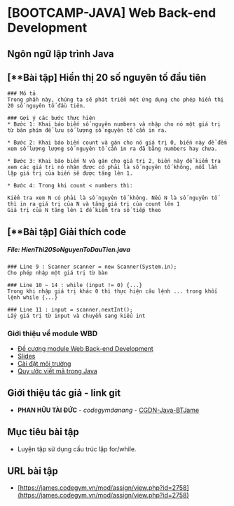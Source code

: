 # [BOOTCAMP-JAVA] Web Back-end Development

## Ngôn ngữ lập trình Java

## [**Bài tập] Hiển thị 20 số nguyên tố đầu tiên
```
### Mô tả
Trong phần này, chúng ta sẽ phát triển một ứng dụng cho phép hiển thị 20 số nguyên tố đầu tiên.

### Gợi ý các bước thực hiện
* Bước 1: Khai báo biến số nguyên numbers và nhập cho nó một giá trị từ bàn phím để lưu số lượng số nguyên tố cần in ra.

* Bước 2: Khai báo biến count và gán cho nó giá trị 0, biến này để đếm xem số lượng lượng số nguyên tố cần in ra đã bằng numbers hay chưa.

* Bước 3: Khai báo biến N và gán cho giá trị 2, biến này để kiểm tra xem các giá trị nó nhận được có phải là số nguyên tố không, mỗi lần lặp giá trị của biến sẽ được tăng lên 1.

* Bước 4: Trong khi count < numbers thì:

Kiểm tra xem N có phải là số nguyên tố không. Nếu N là số nguyên tố thì in ra giá trị của N và tăng giá trị của count lên 1
Giá trị của N tăng lên 1 để kiểm tra số tiếp theo
```
## [**Bài tập] Giải thích code
##### File: HienThi20SoNguyenToDauTien.java
```
### Line 9 : Scanner scanner = new Scanner(System.in);
Cho phép nhập một giá trị từ bàn 

### Line 10 ~ 14 : while (input != 0) {...}
Trong khi nhập giá trị khác 0 thì thực hiện câu lệnh ... trong khối lệnh while {...}

### Line 11 : input = scanner.nextInt();
Lấy giá trị từ input và chuyển sang kiểu int

```
### Giới thiệu về module WBD

* [Đề cương module Web Back-end Development](https://james.codegym.vn/pluginfile.php/15152/mod_resource/content/4/%5BBC%20JAVA%5D%20WBD%20Syllabus%2020190529.pdf)
* [Slides](https://james.codegym.vn/mod/folder/view.php?id=3427)
* [Cài đặt môi trường](https://james.codegym.vn/mod/page/view.php?id=2306)
* [Quy ước viết mã trong Java](https://james.codegym.vn/mod/page/view.php?id=2851)

## Giới thiệu tác giả - link git

* **PHAN HỮU TÀI ĐỨC** - *codegymdanang* - [CGDN-Java-BTJame](https://github.com/codegymdanang/CGDN-Java-BTJame.git)

## Mục tiêu bài tập

* Luyện tập sử dụng cấu trúc lặp for/while.
## URL bài tập

* [https://james.codegym.vn/mod/assign/view.php?id=2758](https://james.codegym.vn/mod/assign/view.php?id=2758)
